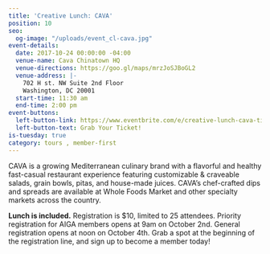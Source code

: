 ```yaml
---
title: 'Creative Lunch: CAVA'
position: 10
seo:
  og-image: "/uploads/event_cl-cava.jpg"
event-details:
  date: 2017-10-24 00:00:00 -04:00
  venue-name: Cava Chinatown HQ
  venue-directions: https://goo.gl/maps/mrzJoSJBoGL2
  venue-address: |-
    702 H st. NW Suite 2nd Floor
    Washington, DC 20001
  start-time: 11:30 am
  end-time: 2:00 pm
event-buttons:
  left-button-link: https://www.eventbrite.com/e/creative-lunch-cava-tickets-38431982093
  left-button-text: Grab Your Ticket!
is-tuesday: true
category: tours , member-first
---
```


CAVA is a growing Mediterranean culinary brand with a flavorful and healthy fast-casual restaurant experience featuring customizable & craveable salads, grain bowls, pitas, and house-made juices. CAVA’s chef-crafted dips and spreads are available at Whole Foods Market and other specialty markets across the country.

**Lunch is included.** Registration is $10, limited to 25 attendees. Priority registration for AIGA members opens at 9am on October 2nd. General registration opens at noon on October 4th. Grab a spot at the beginning of the registration line, and sign up to become a member today!